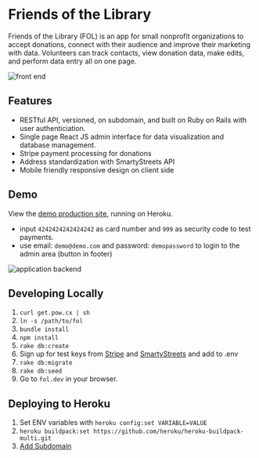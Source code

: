 # Friends of the Library
Friends of the Library (FOL) is an app for small nonprofit organizations to accept donations, connect with their audience and improve their marketing with data. Volunteers can track contacts, view donation data, make edits, and perform data entry all on one page.

![front end](http://www.drakemccabe.com/assets/img/fol3.png)

## Features

* RESTful API, versioned, on subdomain, and built on Ruby on Rails with user authenticiation.
* Single page React JS admin interface for data visualization and database management.
* Stripe payment processing for donations
* Address standardization with SmartyStreets API
* Mobile friendly responsive design on client side

## Demo

View the [demo production site](http://www.libraryfriendsdemo.com), running on Heroku.
* input ```4242424242424242``` as card number and ```999``` as security code to test payments.
* use email: ```demo@demo.com``` and password: ```demopassword``` to login to the admin area (button in footer)

![application backend](http://drakemccabe.com/assets/img/fol2.gif)

## Developing Locally

1. ```curl get.pow.cx | sh```
2. ```ln -s /path/to/fol```
3. ```bundle install```
4. ```npm install```
5. ```rake db:create```
6. Sign up for test keys from [Stripe](https://stripe.com/) and [SmartyStreets](https://smartystreets.com/) and add to .env
7. ```rake db:migrate```
8. ```rake db:seed```
8. Go to ```fol.dev``` in your browser.

## Deploying to Heroku

1. Set ENV variables with ```heroku config:set VARIABLE=VALUE```
2. ```heroku buildpack:set https://github.com/heroku/heroku-buildpack-multi.git```
3. [Add Subdomain](https://devcenter.heroku.com/articles/custom-domains)
